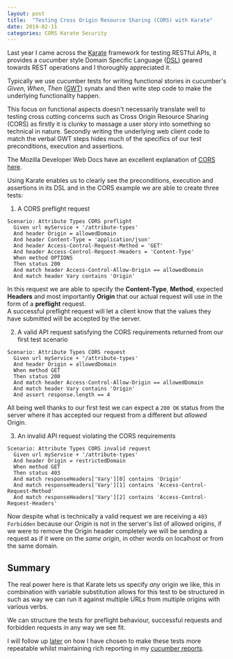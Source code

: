 ```yaml
---
layout: post
title:  "Testing Cross Origin Resource Sharing (CORS) with Karate"
date: 2019-02-11
categories: CORS Karate Security
---
```


Last year I came across the [Karate][karate] framework for testing RESTful APIs, it provides a cucumber style Domain Specific Language ([DSL][DSL]) geared towards REST operations and I thoroughly appreciated it.  

Typically we use cucumber tests for writing functional stories in cucumber's _Given_, _When_, _Then_ ([GWT][GWT]) synatx and then write step code to make the underlying functionality happen.  

This focus on functional aspects doesn't necessarily translate well to testing cross cutting concerns such as Cross Origin Resource Sharing (CORS) as firstly it is clunky to massage a user story into something so technical in nature. Secondly writing the underlying web client code to match the verbal GWT steps hides much of the specifics of our test preconditions, execution and assertions.
  
The Mozilla Developer Web Docs have an excellent explanation of [CORS here][Mozilla CORS].

Using Karate enables us to clearly see the preconditions, execution and assertions in its DSL and in the CORS example we are able to create three tests:
1. A CORS preflight request
```
Scenario: Attribute Types CORS preflight
  Given url myService + '/attribute-types'
  And header Origin = allowedDomain
  And header Content-Type = 'application/json'
  And header Access-Control-Request-Method = 'GET'
  And header Access-Control-Request-Headers = 'Content-Type'
  When method OPTIONS
  Then status 200
  And match header Access-Control-Allow-Origin == allowedDomain
  And match header Vary contains 'Origin'
```
In this request we are able to specify the **Content-Type**, **Method**, expected **Headers** and most importantly **Origin** that our actual request will use in the form of a **preflight** request.  
A successful preflight request will let a client know that the values they have submitted will be accepted by the server.   

2. A valid API request satisfying the CORS requirements returned from our first test scenario
```
Scenario: Attribute Types CORS request
  Given url myService + '/attribute-types'
  And header Origin = allowedDomain
  When method GET
  Then status 200
  And match header Access-Control-Allow-Origin == allowedDomain
  And match header Vary contains 'Origin'
  And assert response.length == 4
```
All being well thanks to our first test we can expect a `200 OK` status from the server where it has accepted our request from a different but _allowed_ Origin.  

3. An invalid API request violating the CORS requirements
```
Scenario: Attribute Types CORS invalid request
  Given url myService + '/attribute-types'
  And header Origin = restrictedDomain
  When method GET
  Then status 403
  And match responseHeaders['Vary'][0] contains 'Origin'
  And match responseHeaders['Vary'][1] contains 'Access-Control-Request-Method'
  And match responseHeaders['Vary'][2] contains 'Access-Control-Request-Headers'
```
Now despite what is technically a valid request we are receiving a `403 Forbidden` because our _Origin_ is not in the server's list of allowed origins, if we were to remove the Origin header completely we will be sending a request as if it were on the _same origin_, in other words on localhost or from the same domain.  

## Summary
The real power here is that Karate lets us specify _any_ origin we like, this in combination with variable substitution allows for this test to be structured in such as way we can run it against multiple URLs from multiple origins with various verbs. 

We can structure the tests for preflight behaviour, successful requests and forbidden requests in any way we see fit.  

I will follow up [later](/cors/karate/security/2019/04/21/karate-outline-parameters.html) on how I have chosen to make these tests more repeatable whilst maintaining rich reporting in my [cucumber reports][Cucumber Reports].  


[Karate]: https://intuit.github.io/karate/
[DSL]: https://en.wikipedia.org/wiki/Domain-specific_language
[GWT]: https://en.wikipedia.org/wiki/Given-When-Then
[Cucumber]: https://cucumber.io/
[Mozilla CORS]: https://developer.mozilla.org/en-US/docs/Web/HTTP/CORS
[Cucumber Reports]: https://github.com/damianszczepanik/cucumber-reporting